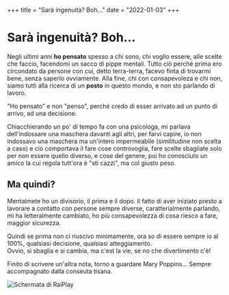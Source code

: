 +++
title = "Sarà ingenuità? Boh..."
date = "2022-01-03"
+++

# Sarà ingenuità? Boh...

Negli ultimi anni **ho pensato** spesso a chi sono, chi voglio essere, alle scelte che faccio, facendomi un sacco di pippe mentali.
Tutto ciò perché prima ero circondato da persone con cui, detto terra-terra, facevo finta di trovarmi bene, senza saperlo ovviamente.
Alla fine, chi con consapevoleza e chi non, siamo tutti alla ricerca di un **posto** in questo mondo, e non sto parlando di lavoro.

"Ho pensato" e non "penso", perché credo di esser arrivato ad un punto di arrivo, ad una decisione.

Chiacchierando un po' di tempo fa con una psicologa, mi parlava dell'indossare una maschera davanti agli altri, per farvi capire, io non indossavo una maschera ma un'intero impermeabile (similitudine non scelta a caso) e ciò comportava il fare cose controvoglia, fare scelte sbagliate solo per non essere quello diverso, e cose del genere, poi ho conosciuto un amico la cui regola tutt'ora è "sti cazzi", ma col giusto peso.

## Ma quindi? 

Mentalmete ho un divisorio, il prima e il dopo.
Il fatto di aver iniziato presto a lavorare a contatto con persone sempre diverse, caratterialmente parlando, mi ha letteralmente cambiato, ho più consapevolezza di cosa riesco a fare, maggior sicurezza.

Quindi se prima non ci riuscivo minimamente, ora so di essere sempre io al 100%, qualsiasi decisione, qualsiasi atteggiamento.\
Ovvio, si sbaglia e si cambia, ma c'est la vie, se no che divertimento c'è! 

Finito di scrivere un'altra nota, torno a guardare Mary Poppins... Sempre accompagnato dalla conseuta tisana.

![Schermata di RaiPlay](https://res.cloudinary.com/presobene/image/upload/v1641247477/Schermata_2022-01-03_alle_23.02.41_qhoc4t.png)